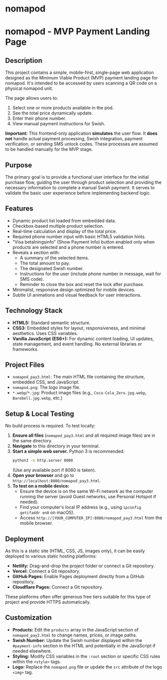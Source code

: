 # nomapod
# nomapod - MVP Payment Landing Page

## Description

This project contains a simple, mobile-first, single-page web application designed as the Minimum Viable Product (MVP) payment landing page for nomapod. It's intended to be accessed by users scanning a QR code on a physical nomapod unit.

The page allows users to:
1.  Select one or more products available in the pod.
2.  See the total price dynamically update.
3.  Enter their phone number.
4.  View manual payment instructions for Swish.

**Important:** This frontend-only application **simulates** the user flow. It **does not** handle actual payment processing, Swish integration, payment verification, or sending SMS unlock codes. These processes are assumed to be handled manually for the MVP stage.

## Purpose

The primary goal is to provide a functional user interface for the initial purchase flow, guiding the user through product selection and providing the necessary information to complete a manual Swish payment. It serves to validate the basic user experience before implementing backend logic.

## Features

*   Dynamic product list loaded from embedded data.
*   Checkbox-based multiple product selection.
*   Real-time calculation and display of the total price.
*   Required phone number input with basic HTML5 validation hints.
*   "Visa betalningsinfo" (Show Payment Info) button enabled only when products are selected and a phone number is entered.
*   Reveals a section with:
    *   A summary of the selected items.
    *   The total amount to pay.
    *   The designated Swish number.
    *   Instructions for the user (include phone number in message, wait for SMS code).
    *   Reminder to close the box and reset the lock after purchase.
*   Minimalist, responsive design optimized for mobile devices.
*   Subtle UI animations and visual feedback for user interactions.

## Technology Stack

*   **HTML5:** Standard semantic structure.
*   **CSS3:** Embedded styles for layout, responsiveness, and minimal aesthetics. Uses CSS variables.
*   **Vanilla JavaScript (ES6+):** For dynamic content loading, UI updates, state management, and event handling. No external libraries or frameworks.

## Project Files

*   `nomapod_pay3.html`: The main HTML file containing the structure, embedded CSS, and JavaScript.
*   `nomapod.png`: The logo image file.
*   `*.webp`/`*.jpg`: Product image files (e.g., `Coca-Cola_Zero.jpg.webp`, `Barebell.jpg.webp`, etc.)

## Setup & Local Testing

No build process is required. To test locally:

1.  **Ensure all files** (`nomapod_pay3.html` and all required image files) are in the same directory.
2.  **Navigate** to this directory in your terminal.
3.  **Start a simple web server.** Python 3 is recommended:
    ```bash
    python3 -m http.server 8080
    ```
    (Use any available port if 8080 is taken).
4.  **Open your browser** and go to `http://localhost:8080/nomapod_pay3.html`.
5.  **To test on a mobile device:**
    *   Ensure the device is on the same Wi-Fi network as the computer running the server (avoid Guest networks, use Personal Hotspot if needed).
    *   Find your computer's local IP address (e.g., using `ipconfig getifaddr en0` on macOS).
    *   Access `http://[YOUR_COMPUTER_IP]:8080/nomapod_pay3.html` from the mobile browser.

## Deployment

As this is a static site (HTML, CSS, JS, images only), it can be easily deployed to various static hosting platforms:

*   **Netlify:** Drag-and-drop the project folder or connect a Git repository.
*   **Vercel:** Connect a Git repository.
*   **GitHub Pages:** Enable Pages deployment directly from a GitHub repository.
*   **Cloudflare Pages:** Connect a Git repository.

These platforms often offer generous free tiers suitable for this type of project and provide HTTPS automatically.

## Customization

*   **Products:** Edit the `products` array in the JavaScript section of `nomapod_pay3.html` to change names, prices, or image paths.
*   **Swish Number:** Update the Swish number displayed within the `#payment-info` section in the HTML and potentially in the JavaScript if needed elsewhere.
*   **Styling:** Modify CSS variables in the `:root` section or specific CSS rules within the `<style>` tags.
*   **Logo:** Replace the `nomapod.png` file or update the `src` attribute of the logo `<img>` tag. 
